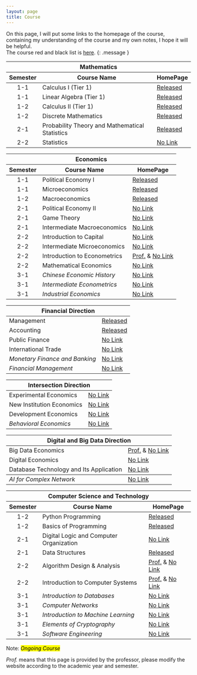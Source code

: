 ```yaml
---
layout: page
title: Course
---
```

On this page, I will put some links to the homepage of the course, containing my understanding of the course and my own notes, I hope it will be helpful.   
The course red and black list is [here](https://table.nju.edu.cn/external-apps/7aded834-74a2-43cc-b515-fb8e01656ef2/?page_id=zI1D).
{: .message }   

<style>
  .semester-column { text-align: center; }
</style>

<table>
  <thead>
    <tr>
      <th colspan="3">Mathematics</th>
    </tr>
    <tr>
      <th class="semester-column">Semester</th>
      <th>Course Name</th>
      <th>HomePage</th>
    </tr>
  </thead>
  <tbody>
    <tr>
      <td class="semester-column">1-1</td>
      <td>Calculus Ⅰ (Tier 1)</td>
      <td><a href="https://xipingo.github.io/2023/09/13/Calculus%E2%85%A0/">Released</a></td>
    </tr>
    <tr>
      <td class="semester-column">1-1</td>
      <td>Linear Algebra (Tier 1)</td>
      <td><a href="https://xipingo.github.io/2023/09/12/LinearAlgebra/">Released</a></td>
    </tr>
    <tr>
      <td class="semester-column">1-2</td>
      <td>Calculus Ⅱ (Tier 1)</td>
      <td><a href="https://xipingo.github.io/2024/02/27/Calculus%E2%85%A1/">Released</a></td>
    </tr>
    <tr>
      <td class="semester-column">1-2</td>
      <td>Discrete Mathematics</td>
      <td><a href="https://xipingo.github.io/2024/02/26/DiscreteMathematics">Released</a></td>
    </tr>
    <tr>
      <td class="semester-column">2-1</td>
      <td>Probability Theory and Mathematical Statistics</td>
      <td><a href="https://xipingo.github.io/2024/09/03/ProbabilityTheoryAndMathematicalStatistics/">Released</a></td>
    </tr>
    <tr>
      <td class="semester-column">2-2</td>
      <td>Statistics</td>
      <td><a href="https://xipingo.github.io/resource/Statistics">No Link</a></td>
    </tr>
  </tbody>
</table>

<table>
  <thead>
    <tr>
      <th colspan="3">Economics</th>
    </tr>
    <tr>
      <th class="semester-column">Semester</th>
      <th>Course Name</th>
      <th>HomePage</th>
    </tr>
  </thead>
  <tbody>
    <tr>
      <td class="semester-column">1-1</td>
      <td>Political Economy Ⅰ</td>
      <td><a href="https://xipingo.github.io/2023/09/13/PoliticalEconomy%E2%85%A0/">Released</a></td>
    </tr>
    <tr>
      <td class="semester-column">1-1</td>
      <td>Microeconomics</td>
      <td><a href="https://xipingo.github.io/2023/09/12/Microeconomics/">Released</a></td>
    </tr>
    <tr>
      <td class="semester-column">1-2</td>
      <td>Macroeconomics</td>
      <td><a href="https://xipingo.github.io/2024/03/01/Macroeconomics">Released</a></td>
    </tr>
    <tr>
      <td class="semester-column">2-1</td>
      <td>Political Economy Ⅱ</td>
      <td><a href="https://xipingo.github.io/resource/PoliticalEconomyⅡ">No Link</a></td>
    </tr>
    <tr>
      <td class="semester-column">2-1</td>
      <td>Game Theory</td>
      <td><a href="https://xipingo.github.io/resource/GameTheory">No Link</a></td>
    </tr>
    <tr>
      <td class="semester-column">2-1</td>
      <td>Intermediate Macroeconomics</td>
      <td><a href="https://xipingo.github.io/resource/IntermediateMacroeconomics">No Link</a></td>
    </tr>
    <tr>
      <td class="semester-column">2-2</td>
      <td>Introduction to Capital</td>
      <td><a href="https://xipingo.github.io/resource/IntroductionToCapital">No Link</a></td>
    </tr>
    <tr>
      <td class="semester-column">2-2</td>
      <td>Intermediate Microeconomics</td>
      <td><a href="https://xipingo.github.io/resource/IntermediateMicroeconomics">No Link</a></td>
    </tr>
    <tr>
      <td class="semester-column">2-2</td>
      <td>Introduction to Econometrics</td>
      <td><a href="https://byelenin.github.io/Metrics_2025/">Prof.</a> & <a href="https://byelenin.github.io/Metrics_2025/">No Link</a></td>
    </tr>
    <tr>
      <td class="semester-column">2-2</td>
      <td>Mathematical Economics</td>
      <td><a href="https://xipingo.github.io/resource/MathematicalEconomics">No Link</a></td>
    </tr>
  <tr>
      <td class="semester-column">3-1</td>
      <td><em>Chinese Economic History</em></td>
      <td><a href="https://xipingo.github.io/resource/ChineseEconomicHistory">No Link</a></td>
    </tr>
  <tr>
      <td class="semester-column">3-1</td>
      <td><em>Intermediate Econometrics</em></td>
      <td><a href="https://xipingo.github.io/resource/IntermediateEconometrics">No Link</a></td>
    </tr>
  <tr>
      <td class="semester-column">3-1</td>
      <td><em>Industrial Economics</em></td>
      <td><a href="https://xipingo.github.io/resource/ndustrialEconomics">No Link</a></td>
    </tr>
  </tbody>
</table>

<table>
  <thead>
    <tr><th colspan="2">Financial Direction</th></tr>
  </thead>
  <tbody>
    <tr>
      <td>Management</td>
      <td><a href="https://xipingo.github.io/2023/09/11/Management/">Released</a></td>
    </tr>
    <tr>
      <td>Accounting</td>
      <td><a href="https://xipingo.github.io/2024/02/27/Accounting">Released</a></td>
    </tr>
    <tr>
      <td>Public Finance</td>
      <td><a href="https://xipingo.github.io/resource/PublicFinance">No Link</a></td>
    </tr>
    <tr>
      <td>International Trade</td>
      <td><a href="https://xipingo.github.io/resource/InternationalTrade">No Link</a></td>
    </tr>
    <tr>
      <td><em>Monetary Finance and Banking</em></td>
      <td><a href="https://xipingo.github.io/resource/MonetaryFinanceAndBanking">No Link</a></td>
    </tr>
    <tr>
      <td><em>Financial Management</em></td>
      <td><a href="https://xipingo.github.io/resource/FinancialManagement">No Link</a></td>
    </tr>
  </tbody>
</table>

<table>
  <thead>
    <tr><th colspan="2">Intersection Direction</th></tr>
  </thead>
  <tbody>
    <tr>
      <td>Experimental Economics</td>
      <td><a href="https://xipingo.github.io/resource/ExperimentalEconomics">No Link</a></td>
    </tr>
    <tr>
      <td>New Institution Economics</td>
      <td><a href="https://xipingo.github.io/resource/NewInstitutionEconomics">No Link</a></td>
    </tr>
    <tr>
      <td>Development Economics</td>
      <td><a href="https://xipingo.github.io/resource/DevelopmentEconomics">No Link</a></td>
    </tr>
    <tr>
      <td><em>Behavioral Economics</em></td>
      <td><a href="https://xipingo.github.io/resource/BehavioralEconomics">No Link</a></td>
    </tr>
  </tbody>
</table>

<table>
  <thead>
    <tr><th colspan="2">Digital and Big Data Direction</th></tr>
  </thead>
  <tbody>
    <tr>
      <td>Big Data Economics</td>
      <td><a href="https://xipingo.github.io/resource/BigDataEconomics">Prof.</a> & <a href="https://xipingo.github.io/resource/BigDataEconomics">No Link</a></td>
    </tr>
    <tr>
      <td>Digital Economics</td>
      <td><a href="https://xipingo.github.io/resource/DigitalEconomics">No Link</a></td>
    </tr>
    <tr>
      <td>Database Technology and Its Application</td>
      <td><a href="https://xipingo.github.io/resource/DatabaseTechnologyAndItsApplication">No Link</a></td>
    </tr>
  </tbody>
  <tr>
      <td><em>AI for Complex Network</em></td>
      <td><a href="https://xipingo.github.io/resource/AIForComplexNetwork">No Link</a></td>
    </tr>
</table>

<table>
  <thead>
    <tr>
      <th colspan="3">Computer Science and Technology</th>
    </tr>
    <tr>
      <th class="semester-column">Semester</th>
      <th>Course Name</th>
      <th>HomePage</th>
    </tr>
  </thead>
  <tbody>
    <tr>
      <td class="semester-column">1-2</td>
      <td>Python Programming</td>
      <td><a href="https://xipingo.github.io/2024/02/26/PythonProgramming">Released</a></td>
    </tr>
    <tr>
      <td class="semester-column">1-2</td>
      <td>Basics of Programming</td>
      <td><a href="https://xipingo.github.io/2024/02/27/BasicsOfProgramming">Released</a></td>
    </tr>
    <tr>
      <td class="semester-column">2-1</td>
      <td>Digital Logic and Computer Organization</td>
      <td><a href="https://xipingo.github.io/resource/DigitalLogicAndComputerOrganization">No Link</a></td>
    </tr>
    <tr>
      <td class="semester-column">2-1</td>
      <td>Data Structures</td>
      <td><a href="https://xipingo.github.io/2024/09/02/DataStructures">Released</a></td>
    </tr>
    <tr>
      <td class="semester-column">2-2</td>
      <td>Algorithm Design & Analysis</td>
      <td><a href="https://tcs.nju.edu.cn/shili/courses/2025spring-algo/">Prof.</a> & <a href="https://tcs.nju.edu.cn/shili/courses/2025spring-algo/">No Link</a></td>
    </tr>
    <tr>
      <td class="semester-column">2-2</td>
      <td>Introduction to Computer Systems</td>
      <td><a href="http://114.212.10.193:8080/course/ics25s/">Prof.</a> & <a href="http://114.212.10.193:8080/course/ics25s/">No Link</a></td>
    </tr>
    <tr>
      <td class="semester-column">3-1</td>
      <td><em>Introduction to Databases</em></td>
      <td><a href="https://xipingo.github.io/resource/IntroductionToDatabases">No Link</a></td>
    </tr>
    <tr>
      <td class="semester-column">3-1</td>
      <td><em>Computer Networks</em></td>
      <td><a href="https://xipingo.github.io/resource/ComputerNetworks">No Link</a></td>
    </tr>
    <tr>
      <td class="semester-column">3-1</td>
      <td><em>Introduction to Machine Learning</em></td>
      <td><a href="https://xipingo.github.io/resource/IntroductionToMachineLearning">No Link</a></td>
    </tr>
    <tr>
      <td class="semester-column">3-1</td>
      <td><em>Elements of Cryptography</em></td>
      <td><a href="https://xipingo.github.io/resource/ElementsOfCryptography">No Link</a></td>
    </tr>
    <tr>
      <td class="semester-column">3-1</td>
      <td><em>Software Engineering</em></td>
      <td><a href="https://xipingo.github.io/resource/SoftwareEngineering">No Link</a></td>
    </tr>
  </tbody>
</table>

<p>Note: <mark><em>Ongoing Course</em></mark></p> 
<em>Prof.</em> means that this page is provided by the professor, please modify the website according to the academic year and semester.
